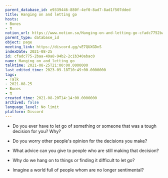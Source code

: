 ```yaml
---
parent_database_id: e9339446-880f-4ef0-8ad7-8ad1f507dded
title: Hanging on and letting go
hosts:
- Bones
- π
notion_url: https://www.notion.so/Hanging-on-and-letting-go-cfadc7752baa49a894b22c1b340abac0
parent_type: database_id
object: page
meeting_link: https://discord.gg/vE7QUXGDnS
indexDate: 2021-08-25
id: cfadc775-2baa-49a8-94b2-2c1b340abac0
name: Hanging on and letting go
talktime: 2021-08-25T21:00:00.0000000
last_edited_time: 2023-09-18T10:49:00.0000000
tags:
- Talk
- 2021-08-25
- Bones
- π
created_time: 2021-08-20T14:14:00.0000000
archived: false
language_level: No limit
platform: Discord
---
```


   - Do you ever have to let go of something or someone that was a tough decision for you? Why?



   - Do you worry other people's opinion for the decisions you make?
   - What advice can you give to people who are still making that decision?
   - Why do we hang on to things or finding it difficult to let go?
   - Imagine a world full of people whom are no longer sentimental?










